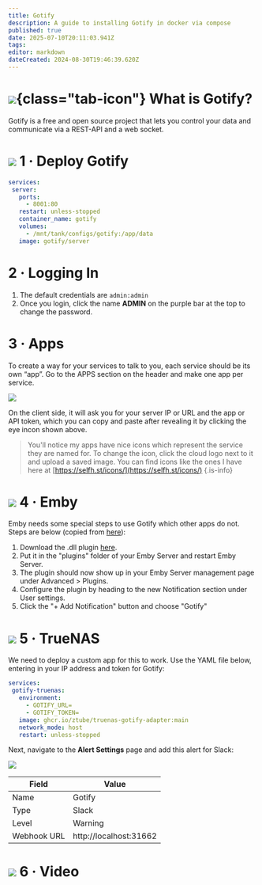 ```yaml
---
title: Gotify
description: A guide to installing Gotify in docker via compose
published: true
date: 2025-07-10T20:11:03.941Z
tags: 
editor: markdown
dateCreated: 2024-08-30T19:46:39.620Z
---
```


# ![](/gotify.png){class="tab-icon"} What is Gotify?

Gotify is a free and open source project that lets you control your data and communicate via a REST-API and a web socket.

# <img src="/docker.png" class="tab-icon"> 1 · Deploy Gotify

```yaml
services:
 server:
   ports:
     - 8001:80
   restart: unless-stopped
   container_name: gotify
   volumes:
     - /mnt/tank/configs/gotify:/app/data
   image: gotify/server
```

# 2 · Logging In

1. The default credentials are `admin:admin`
1. Once you login, click the name **ADMIN** on the purple bar at the top to change the password.

# 3 · Apps

To create a way for your services to talk to you, each service should be its own “app”. Go to the APPS section on the header and make one app per service. 

![](/screenshot_from_2024-08-30_15-47-57.png)

On the client side, it will ask you for your server IP or URL and the app or API token, which you can copy and paste after revealing it by clicking the eye incon shown above.

> You'll notice my apps have nice icons which represent the service they are named for. To change the icon, click the cloud logo next to it and upload a saved image. You can find icons like the ones I have here at [https://selfh.st/icons/](https://selfh.st/icons/)
{.is-info}


# <img src="/emby.png" class="tab-icon"> 4 · Emby

Emby needs some special steps to use Gotify which other apps do not. Steps are below (copied from [here](https://emby.media/community/index.php?/topic/90463-gotify-notifications/)):

1.  Download the .dll plugin [here](https://github.com/rootforbid/Emby.Plugins.Gotify/releases/download/v2.0.0.0/MediaBrowser.Plugins.GotifyNotifications.dll).
2.  Put it in the "plugins" folder of your Emby Server and restart Emby Server.
3.  The plugin should now show up in your Emby Server management page under Advanced > Plugins.
4.  Configure the plugin by heading to the new Notification section under User settings.
5.  Click the "+ Add Notification" button and choose "Gotify"

# <img src="/truenas.png" class="tab-icon"> 5 · TrueNAS

We need to deploy a custom app for this to work. Use the YAML file below, entering in your IP address and token for Gotify:

```yaml
services:
 gotify-truenas:
   environment:
     - GOTIFY_URL=
     - GOTIFY_TOKEN=
   image: ghcr.io/ztube/truenas-gotify-adapter:main
   network_mode: host
   restart: unless-stopped
```

Next, navigate to the **Alert Settings** page and add this alert for Slack:

![](/image.png)

| Field | Value |
| --- | --- |
|Name|Gotify|
|Type|Slack|
|Level|Warning|
|Webhook URL|http://localhost:31662|

# <img src="/youtube.png" class="tab-icon"> 6 · Video
[](https://youtu.be/CaKs9M2SL3k)